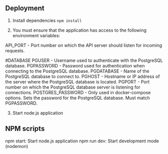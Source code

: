 ## Deployment

1. Install dependencies `npm install`

2. You must ensure that the application has access to the following environment variables:

API_PORT - Port number on which the API server should listen for incoming requests.

#DATABASE
PGUSER - Username used to authenticate with the PostgreSQL database.
PGPASSWORD - Password used for authentication when connecting to the PostgreSQL database.
PGDATABASE - Name of the PostgreSQL database to connect to.
PGHOST - Hostname or IP address of the server where the PostgreSQL database is located.
PGPORT - Port number on which the PostgreSQL database server is listening for connections.
POSTGRES_PASSWORD - Only used in docker-compose options. Sets the password for the PostgreSQL database. Must match PGPASSWORD.

3. Start node.js application

## NPM scripts

npm start: Start node.js application
npm run dev: Start development mode (nodemon)
